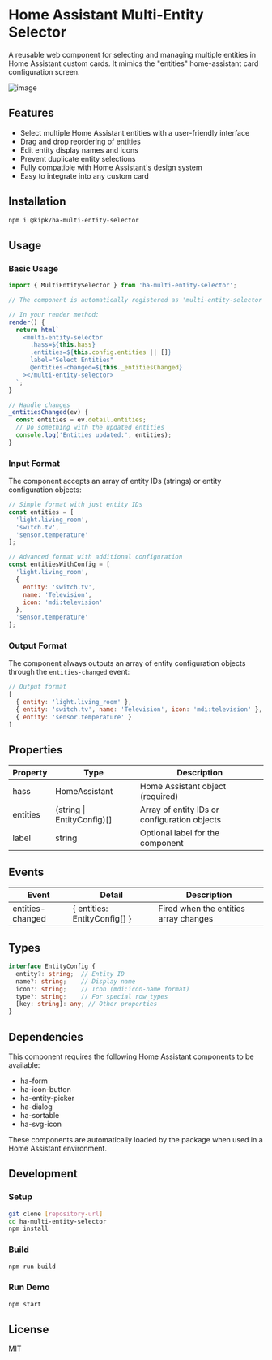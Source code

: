 # Home Assistant Multi-Entity Selector

A reusable web component for selecting and managing multiple entities in Home Assistant custom cards.
It mimics the "entities" home-assistant card configuration screen.

![image](https://github.com/user-attachments/assets/6d4d58de-0ccf-46d5-bdc5-2c9dcaf33a7b)


## Features

- Select multiple Home Assistant entities with a user-friendly interface
- Drag and drop reordering of entities
- Edit entity display names and icons
- Prevent duplicate entity selections
- Fully compatible with Home Assistant's design system
- Easy to integrate into any custom card

## Installation

```bash
npm i @kipk/ha-multi-entity-selector
```

## Usage

### Basic Usage

```js
import { MultiEntitySelector } from 'ha-multi-entity-selector';

// The component is automatically registered as 'multi-entity-selector'

// In your render method:
render() {
  return html`
    <multi-entity-selector
      .hass=${this.hass}
      .entities=${this.config.entities || []}
      label="Select Entities"
      @entities-changed=${this._entitiesChanged}
    ></multi-entity-selector>
  `;
}

// Handle changes
_entitiesChanged(ev) {
  const entities = ev.detail.entities;
  // Do something with the updated entities
  console.log('Entities updated:', entities);
}
```

### Input Format

The component accepts an array of entity IDs (strings) or entity configuration objects:

```js
// Simple format with just entity IDs
const entities = [
  'light.living_room',
  'switch.tv',
  'sensor.temperature'
];

// Advanced format with additional configuration
const entitiesWithConfig = [
  'light.living_room',
  {
    entity: 'switch.tv',
    name: 'Television',
    icon: 'mdi:television'
  },
  'sensor.temperature'
];
```

### Output Format

The component always outputs an array of entity configuration objects through the `entities-changed` event:

```js
// Output format
[
  { entity: 'light.living_room' },
  { entity: 'switch.tv', name: 'Television', icon: 'mdi:television' },
  { entity: 'sensor.temperature' }
]
```

## Properties

| Property  | Type                          | Description                                      |
|-----------|-------------------------------|--------------------------------------------------|
| hass      | HomeAssistant                 | Home Assistant object (required)                 |
| entities  | (string \| EntityConfig)[]    | Array of entity IDs or configuration objects     |
| label     | string                        | Optional label for the component                 |

## Events

| Event             | Detail                       | Description                                      |
|-------------------|------------------------------|--------------------------------------------------|
| entities-changed  | { entities: EntityConfig[] } | Fired when the entities array changes            |

## Types

```ts
interface EntityConfig {
  entity?: string;  // Entity ID
  name?: string;    // Display name
  icon?: string;    // Icon (mdi:icon-name format)
  type?: string;    // For special row types
  [key: string]: any; // Other properties
}
```

## Dependencies

This component requires the following Home Assistant components to be available:

- ha-form
- ha-icon-button
- ha-entity-picker
- ha-dialog
- ha-sortable
- ha-svg-icon

These components are automatically loaded by the package when used in a Home Assistant environment.

## Development

### Setup

```bash
git clone [repository-url]
cd ha-multi-entity-selector
npm install
```

### Build

```bash
npm run build
```

### Run Demo

```bash
npm start
```

## License

MIT
